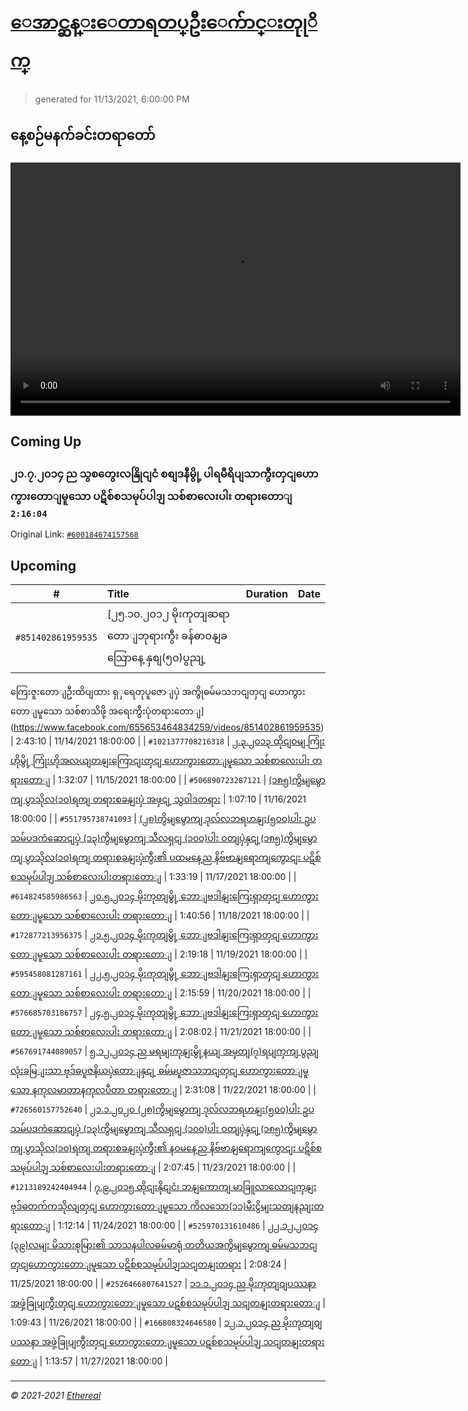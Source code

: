 # [ေအာင္ဆန္းေတာရတပ္ဦးေက်ာင္းတုုိက္](https://www.facebook.com/655653464834259)

> generated for 11/13/2021, 6:00:00 PM

## နေ့စဉ်မနက်ခင်းတရာတော်

<video type="video/mp4" src="https://storage.googleapis.com/mogok-aungsan.appspot.com/public/dhamma/videos/output.mp4" width="720" height="405" preload="auto" controls></video>

## Coming Up

### ၂၁.၇.၂၀၁၄ ည သွစတွေးလနြိုငျငံ စစျဒနီမွို့ ပါရမီရိပျသာကွီးတှငျဟောကွားတောျမူသော ပဋိစ်စသမုပ်ပါဒျ သစ်စာလေးပါး တရားတောျ `2:16:04`

Original Link: [`#600184674157568`](https://www.facebook.com/655653464834259/videos/600184674157568)

## Upcoming

| # | Title | Duration | Date |
|:-----:|:------|---------:|-------------:|
| `#851402861959535` | [၂၅.၁၀.၂၀၁၂ မိုးကုတျဆရာတောျဘုရားကွီး ခန်ဓာဝနျခသြောနေ့ နှစျ(၅၀)ပွညျ့
ကြေးဇူးတောျဦးထိပျထား ရှှရေတုပူဇောျပှဲ အကွိုဓမ်မသဘငျတှငျ
ဟောကွားတောျမူသော သစ်စာသိဖို့ အရေးကွီးပုံတရားတောျ](https://www.facebook.com/655653464834259/videos/851402861959535) | 2:43:10 | 11/14/2021 18:00:00 |
| `#1021377708216318` | [၂.၃.၂၀၁၃ ထိုငျဝမျ ကြုံးဟိုမွို့ ကြုံးဟိုအလယျတနျးကြောငျးတှငျ ဟောကွားတောျမူသော သစ်စာလေးပါး တရားတောျ](https://www.facebook.com/655653464834259/videos/1021377708216318) | 1:32:07 | 11/15/2021 18:00:00 |
| `#506890723287121` | [(၁၈၅)ကွိမျမွောကျ ပွာသိုလ(၁၀)ရကျ တရားစခနျးပှဲ အဖှငျ့ သွဝါဒတရား](https://www.facebook.com/655653464834259/videos/506890723287121) | 1:07:10 | 11/16/2021 18:00:00 |
| `#551795738741093` | [(၂၈)ကွိမျမွောကျ ဒုလ်လဘရဟနျး(၅၀၀)ပါး ဥပသမ်ပဒကံဆောငျပှဲ
(၁၃)ကွိမျမွောကျ သီလရှငျ (၁၀၀)ပါး ဝတျပှဲနှငျ့(၁၈၅)ကွိမျမွောကျ ပွာသိုလ(၁၀)ရကျ တရားစခနျးပှဲကွီး၏ ပထမနေ့ည နိဗ်ဗာနျရောကျကွောငျး ပဋိစ်စသမုပ်ပါဒျ သစ်စာလေးပါးတရားတောျ](https://www.facebook.com/655653464834259/videos/551795738741093) | 1:33:19 | 11/17/2021 18:00:00 |
| `#614824585986563` | [၂၀.၅.၂၀၁၄ မိုးကုတျမွို့ ဘောျဗဒါနျးကြေးရှာတှငျ ဟောကွားတောျမူသော သစ်စာလေးပါး တရားတောျ](https://www.facebook.com/655653464834259/videos/614824585986563) | 1:40:56 | 11/18/2021 18:00:00 |
| `#172877213956375` | [၂၁.၅.၂၀၁၄ မိုးကုတျမွို့ ဘောျဗဒါနျးကြေးရှာတှငျ ဟောကွားတောျမူသော သစ်စာလေးပါး တရားတောျ](https://www.facebook.com/655653464834259/videos/172877213956375) | 2:19:18 | 11/19/2021 18:00:00 |
| `#595458081287161` | [၂၂.၅.၂၀၁၄ မိုးကုတျမွို့ ဘောျဗဒါနျးကြေးရှာတှငျ ဟောကွားတောျမူသော သစ်စာလေးပါး တရားတောျ](https://www.facebook.com/655653464834259/videos/595458081287161) | 2:15:59 | 11/20/2021 18:00:00 |
| `#576685703186757` | [၂၄.၅.၂၀၁၄ မိုးကုတျမွို့ ဘောျဗဒါနျးကြေးရှာတှငျ ဟောကွားတောျမူသော သစ်စာလေးပါး တရားတောျ](https://www.facebook.com/655653464834259/videos/576685703186757) | 2:08:02 | 11/21/2021 18:00:00 |
| `#567691744089057` | [၅.၁၂.၂၀၁၄ ည 
မရမျးကုနျးမွို့နယျ အမှတျ(၇)ရပျကှကျ ပွညျလုံးခမြျးသာ ဗုဒ်ဓပူဇနိယပှဲတောျနှငျ့ ဓမ်မပူဇာသဘငျတှငျ ဟောကွားတောျမူသော
နကုလမာတာနကုလပီတာ တရားတောျ](https://www.facebook.com/655653464834259/videos/567691744089057) | 2:31:08 | 11/22/2021 18:00:00 |
| `#726560157752640` | [၂၁.၁.၂၀၂၀ 
(၂၈)ကွိမျမွောကျ ဒုလ်လဘရဟနျး(၅၀၀)ပါး ဥပသမ်ပဒကံဆောငျပှဲ
(၁၃)ကွိမျမွောကျ သီလရှငျ (၁၀၀)ပါး ဝတျပှဲနှငျ့(၁၈၅)ကွိမျမွောကျ ပွာသိုလ(၁၀)ရကျ တရားစခနျးပှဲကွီး၏ နဝမနေ့ည နိဗ်ဗာနျရောကျကွောငျး ပဋိစ်စသမုပ်ပါဒျ သစ်စာလေးပါးတရားတောျ](https://www.facebook.com/655653464834259/videos/726560157752640) | 2:07:45 | 11/23/2021 18:00:00 |
| `#1213189242404944` | [၇.၉.၂၀၁၅ 
ထိုငျးနိုငျငံ၊ ဘနျကောကျ မာခြူလာလောငျကှနျး ဗုဒ်ဓတက်ကသိုလျတှငျ
ဟောကွားတောျမူသော ကိလသော(၁၁)မီးငွိမျးသတျနညျးတရားတောျ](https://www.facebook.com/655653464834259/videos/1213189242404944) | 1:12:14 | 11/24/2021 18:00:00 |
| `#525970131610486` | [၂၂.၁၂.၂၀၁၄
(၃၉)လမျး မိသားစုမြား၏ သာသနပါလဓမ်မာရုံ တတိယအကွိမျမွောကျ ဓမ်မသဘငျတှငျဟောကွားတောျမူသော ပဋိစ်စသမုပ်ပါဒျသငျတနျးတရား](https://www.facebook.com/655653464834259/videos/525970131610486) | 2:08:24 | 11/25/2021 18:00:00 |
| `#2526466807641527` | [၁၁.၁.၂၀၁၄ ည
မိုးကုတျဝျပဿနာ အဖှဲ့ခြုပျကွီးတှငျ ဟောကွားတောျမူသော
ပဋစ်စသမုပ်ပါဒျ သငျတနျးတရားတောျ](https://www.facebook.com/655653464834259/videos/2526466807641527) | 1:09:43 | 11/26/2021 18:00:00 |
| `#166808324646580` | [၁၂.၁.၂၀၁၄ ည
မိုးကုတျဝျပဿနာ အဖှဲ့ခြုပျကွီးတှငျ ဟောကွားတောျမူသော
ပဋစ်စသမုပ်ပါဒျ သငျတနျးတရားတောျ](https://www.facebook.com/655653464834259/videos/166808324646580) | 1:13:57 | 11/27/2021 18:00:00 |

---

_&copy; 2021-2021 [Ethereal](https://github.com/etherealtech)_